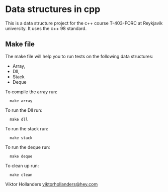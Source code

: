 # Data structures in cpp

This is a data structure project for the c++ course T-403-FORC at Reykjavik university.
It uses the c++ 98 standard.

## Make file
The make file will help you to run tests on the following data structures:

- Array,
- Dll,
- Stack
- Deque

To compile the array run:
```
  make array
```

To run the Dll run:
```
  make dll
```

To run the stack run:
```
  make stack
```

To run the deque run:
```
  make deque
```

To clean up run:
```
  make clean
```

Viktor Hollanders
[viktorhollanders@hey.com](mailto::viktorhollanders@hey.com)
